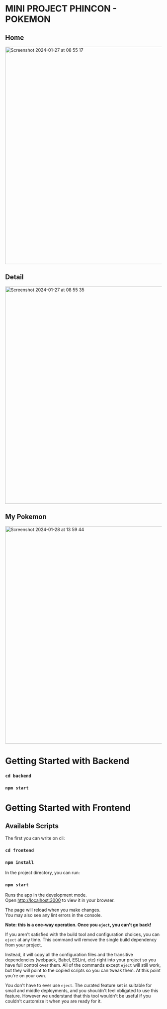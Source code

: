 # MINI PROJECT PHINCON - POKEMON

## Home
<img width="700" alt="Screenshot 2024-01-27 at 08 55 17" src="https://github.com/panjiforlak/phincon/assets/61500001/6f278908-d226-4196-890e-2cbfb9b289a4">

## Detail 
<img width="700" alt="Screenshot 2024-01-27 at 08 55 35" src="https://github.com/panjiforlak/phincon/assets/61500001/34fe8a6e-19a1-48ce-8c81-f94369e25bcd">

## My Pokemon
<img width="700" alt="Screenshot 2024-01-28 at 13 59 44" src="https://github.com/panjiforlak/phincon/assets/61500001/1f7e59c9-128e-4e1b-980c-eeac148f5010">


# Getting Started with Backend

### `cd backend`
### `npm start`

# Getting Started with Frontend

## Available Scripts

The first you can write on cli:

### `cd frontend`
### `npm install`

In the project directory, you can run:

### `npm start`

Runs the app in the development mode.\
Open [http://localhost:3000](http://localhost:3000) to view it in your browser.

The page will reload when you make changes.\
You may also see any lint errors in the console.

**Note: this is a one-way operation. Once you `eject`, you can't go back!**

If you aren't satisfied with the build tool and configuration choices, you can `eject` at any time. This command will remove the single build dependency from your project.

Instead, it will copy all the configuration files and the transitive dependencies (webpack, Babel, ESLint, etc) right into your project so you have full control over them. All of the commands except `eject` will still work, but they will point to the copied scripts so you can tweak them. At this point you're on your own.

You don't have to ever use `eject`. The curated feature set is suitable for small and middle deployments, and you shouldn't feel obligated to use this feature. However we understand that this tool wouldn't be useful if you couldn't customize it when you are ready for it.

